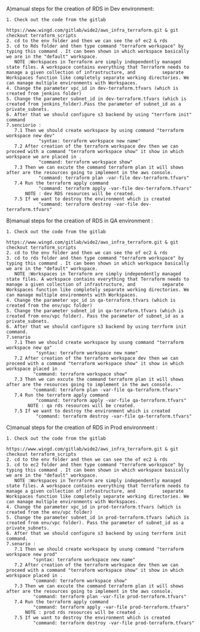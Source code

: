 A)manual steps for the creation of RDS in Dev environment:

    1. Check out the code from the gitlab
                 https://www.wingd.com/gitlab/wide2/aws_infra_terraform.git & git checkout terraform_scripts        
    2. cd to the env folder and then we can see the of ec2 & rds 
    3. cd to Rds folder and then type command "terraform workspace" by typing this command . It can been shown in which workspace basically we are in the "default" workspace.   
       NOTE :Workspaces in Terraform are simply independently managed state files. A workspace contains everything that Terraform needs to manage a given collection of infrastructure, and          separate Workspaces function like completely separate working directories. We can manage multiple environments with Workspaces.
    4. Change the parameter vpc_id in dev-terraform.tfvars (which is created from jenkins folder)
    5. Change the parameter subnet_id in dev-terraform.tfvars (which is created from jenkins_folder).Pass the parameter of subnet_id as a private_subnets.
    6. After that we should configure s3 backend by using "terrform init" command
    7.senciorio :
       7.1 Then we should create workspace by using command "terraform workspace new dev"
                "syntax: terraform workspace new name"
       7.2 After creation of the terraform workspace dev then we can proceed with a command "terraform workspace show" it show in which workspace we are placed in .
                "command: terraform workspace show"
       7.3 Then we can excute the command terraform plan it will shows after are the resources going to implement in the aws console.
                "command: terraform plan -var-file dev-terraform.tfvars"
       7.4 Run the terraform apply command 
                "command: terraform apply -var-file dev-terraform.tfvars"
           NOTE : dev RDS resources will be created.
       7.5 If we want to destroy the environment which is created 
                "command: terraform destroy -var-file dev-terraform.tfvars"

B)manual steps for the creation of RDS in QA environment :

    1. Check out the code from the gitlab
                 https://www.wingd.com/gitlab/wide2/aws_infra_terraform.git & git checkout terraform_scripts        
    2. cd to the env folder and then we can see the of ec2 & rds 
    3. cd to rds folder and then type command "terraform workspace" by typing this command . It can been shown in which workspace basically we are in the "default" workspace.   
       NOTE :Workspaces in Terraform are simply independently managed state files. A workspace contains everything that Terraform needs to manage a given collection of infrastructure, and          separate Workspaces function like completely separate working directories. We can manage multiple environments with Workspaces.
    4. Change the parameter vpc_id in qa-terraform.tfvars (which is created from the env/vpc folder)
    5. Change the parameter subnet_id in qa-terraform.tfvars (which is created from env/vpc folder). Pass the parameter of subnet_id as a private_subnets.
    6. After that we should configure s3 backend by using terrform init command.
    7.senario
       7.1 Then we should create workspace by usung command "terraform workspace new qa"
               "syntax: terraform workspace new name"
       7.2 After creation of the terraform workspace dev then we can proceed with a command "terraform workspace show" it show in which workspace placed in .
              "command: terraform workspace show"
       7.3 Then we can excute the command terraform plan it will shows after are the resources going to implement in the aws console.
              "command: terraform plan -var-file qa-terraform.tfvars"
       7.4 Run the terraform apply command 
               "command: terraform apply -var-file qa-terraform.tfvars"
            NOTE : qa rds resources will be created. 
       7.5 If we want to destroy the environment which is created 
               "command: terraform destroy -var-file qa-terraform.tfvars"

C)manual steps for the creation of RDS in Prod environment :
 
    1. Check out the code from the gitlab
                 https://www.wingd.com/gitlab/wide2/aws_infra_terraform.git & git checkout terraform_scripts        
    2. cd to the env folder and then we can see the of ec2 & rds 
    3. cd to ec2 folder and then type command "terraform workspace" by typing this command . It can been shown in which workspace basically we are in the "default" workspace.   
       NOTE :Workspaces in Terraform are simply independently managed state files. A workspace contains everything that Terraform needs to manage a given collection of infrastructure, and          separate Workspaces function like completely separate working directories. We can manage multiple environments with Workspaces.
    4. Change the parameter vpc_id in prod-terraform.tfvars (which is created from the env/vpc folder)
    5. Change the parameter subnet_id in prod-terraform.tfvars (which is created from env/vpc folder). Pass the parameter of subnet_id as a private_subnets.
    6. After that we should configure s3 backend by using terrform init command.
    7.senario :
       7.1 Then we should create workspace by usung command "terraform workspace new prod"
              "syntax: terraform workspace new name"
       7.2 After creation of the terraform workspace dev then we can proceed with a command "terraform workspace show" it show in which workspace placed in .
              "command: terraform workspace show"
       7.3 Then we can excute the command terraform plan it will shows after are the resources going to implement in the aws console.
              "command: terraform plan -var-file prod-terraform.tfvars"
       7.4 Run the terraform apply command 
              "command: terraform apply -var-file prod-terraform.tfvars"
           NOTE : prod rds resources will be created .
       7.5 If we want to destroy the environment which is created 
              "command: terraform destroy -var-file prod-terraform.tfvars"


  
                      

  
